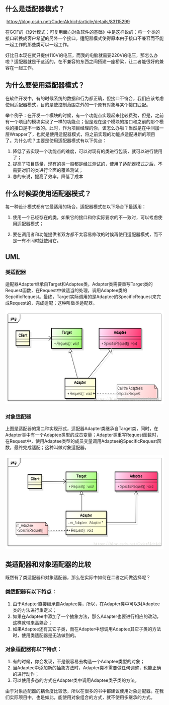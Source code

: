 ## 什么是适配器模式？

​       <https://blog.csdn.net/CoderAldrich/article/details/83115299> 

​       在GOF的《设计模式：可复用面向对象软件的基础》中是这样说的：将一个类的接口转换成客户希望的另外一个接口。适配器模式使得原本由于接口不兼容而不能一起工作的那些类可以一起工作。

​       好比日本现在就只提供110V的电压，而我的电脑就需要220V的电压，那怎么办啦？适配器就是干这活的，在不兼容的东西之间搭建一座桥梁，让二者能很好的兼容在一起工作。

## 为什么要使用适配器模式？

​      在软件开发中，有的时候系统的数据和行为都正确，但接口不符合，我们应该考虑使用适配器模式，目的是使控制范围之外的一个原有对象与某个接口匹配。

​     举个例子：在开发一个模块的时候，有一个功能点实现起来比较费劲，但是，之前有一个项目的模块实现了一样的功能点；但是现在这个模块的接口和之前的那个模块的接口是不一致的。此时，作为项目经理的你，该怎么办啦？当然是在中间加一层Wrapper了，也就是使用适配器模式，将之前实现的功能点适配进新的项目了。为什么呢？主要是使用适配器模式有以下优点：

1. 降低了去实现一个功能点的难度，可以对现有的类进行包装，就可以进行使用了；
2. 提高了项目质量，现有的类一般都是经过测试的，使用了适配器模式之后，不需要对旧的类进行全面的覆盖测试；
3. 总的来说，提高了效率，降低了成本

## 什么时候要使用适配器模式？

每一种设计模式都有它最适用的场合。适配器模式在以下场合下最适用：

1. 使用一个已经存在的类，如果它的接口和你实际要求的不一致时，可以考虑使用适配器模式；

2. 要在调用者和功能提供者双方都不太容易修改的时候再使用适配器模式，而不是一有不同时就使用它。

   

## UML

### 类适配器

适配器Adapter继承自Target和Adaptee类，Adapter类需要重写Target类的Request函数，在Request中做适当的处理，调用Adaptee类的SepcificRequest。最终，Target实际调用的是Adaptee的SpecificRequest来完成Request的，完成适配；这种叫做类适配器。

<img src="../images/class_adapter.png" height=299 length=300>

### 对象适配器

上图是适配器的第二种实现形式，适配器Adapter类继承自Target类，同时，在Adapter类中有一个Adaptee类型的成员变量；Adapter类重写Request函数时，在Request中，使用Adaptee类型的成员变量调用Adaptee的SpecificRequest函数，最终完成适配；这种叫做对象适配器。

<img src="../images/object_adapter.png" height=299 length=300>

## 类适配器和对象适配器的比较

既然有了类适配器和对象适配器，那么在实际中如何在二者之间做选择呢？

### 类适配器有以下特点：

1. 由于Adapter直接继承自Adaptee类，所以，在Adapter类中可以对Adaptee类的方法进行重定义；
2. 如果在Adaptee中添加了一个抽象方法，那么Adapter也要进行相应的改动，这样就带来高耦合；
3. 如果Adaptee还有其它子类，而在Adapter中想调用Adaptee其它子类的方法时，使用类适配器是无法做到的。

### 对象适配器有以下特点：

1. 有的时候，你会发现，不是很容易去构造一个Adaptee类型的对象；
2. 当Adaptee中添加新的抽象方法时，Adapter类不需要做任何调整，也能正确的进行动作；
3. 可以使用多态的方式在Adapter类中调用Adaptee类子类的方法。

由于对象适配器的耦合度比较低，所以在很多的书中都建议使用对象适配器。在我们实际项目中，也是如此，能使用对象组合的方式，就不使用多继承的方式。

